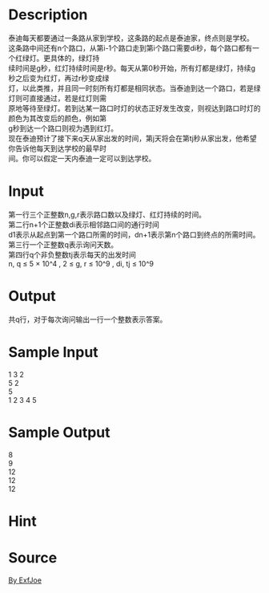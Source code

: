 
# Description

<div class="content"><div>泰迪每天都要通过一条路从家到学校，这条路的起点是泰迪家，终点则是学校。</div>
<div>这条路中间还有n个路口，从第i-1个路口走到第i个路口需要di秒，每个路口都有一个红绿灯。更具体的，绿灯持</div>
<div>续时间是g秒，红灯持续时间是r秒。每天从第0秒开始，所有灯都是绿灯，持续g秒之后变为红灯，再过r秒变成绿</div>
<div>灯，以此类推，并且同一时刻所有灯都是相同状态。当泰迪到达一个路口，若是绿灯则可直接通过，若是红灯则需</div>
<div>原地等待至绿灯。若到达某一路口时灯的状态正好发生改变，则视达到路口时灯的颜色为其改变后的颜色，例如第</div>
<div>g秒到达一个路口则视为遇到红灯。</div>
<div>现在泰迪预计了接下来q天从家出发的时间，第j天将会在第tj秒从家出发，他希望你告诉他每天到达学校的最早时</div>
<div>间。你可以假定一天内泰迪一定可以到达学校。</div></div>

# Input

<div class="content"><div>第一行三个正整数n,g,r表示路口数以及绿灯、红灯持续的时间。</div>
<div>第二行n+1个正整数di表示相邻路口间的通行时间</div>
<div>d1表示从起点到第一个路口所需的时间，dn+1表示第n个路口到终点的所需时间。</div>
<div>第三行一个正整数q表示询问天数。</div>
<div>第四行q个非负整数tj表示每天的出发时间</div>
<div>n, q ≤ 5 × 10^4 , 2 ≤ g, r ≤ 10^9 , di, tj ≤ 10^9</div></div>

# Output

<div class="content"><div>共q行，对于每次询问输出一行一个整数表示答案。</div></div>

# Sample Input

<div class="content"><span class="sampledata">1 3 2<br/>
5 2<br/>
5<br/>
1 2 3 4 5</span></div>

# Sample Output

<div class="content"><span class="sampledata">8<br/>
9<br/>
12<br/>
12<br/>
12</span></div>

# Hint

<div class="content"><p></p></div>

# Source

<div class="content"><p><a href="problemset.php?search=By ExfJoe">By ExfJoe</a></p></div>

